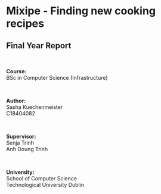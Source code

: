 # Mixipe - Finding new cooking recipes  

## Final Year Report

<br>

**Course:** <br>
BSc in Computer Science (Infrastructure)  

<br>

**Author:** <br>
Sasha Kuechenmeister <br>
C18404082   

<br>

**Supervisor:** <br>
Senja Trinh   <br>
Anh Doung Trinh  

<br>

**University:** <br>
School of Computer Science   <br>
Technological University Dublin  
